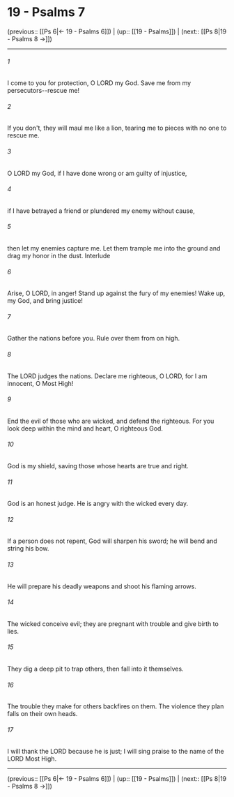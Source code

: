 # 19 - Psalms 7

(previous:: [[Ps 6|← 19 - Psalms 6]]) | (up:: [[19 - Psalms]]) | (next:: [[Ps 8|19 - Psalms 8 →]])

***


###### 1 
I come to you for protection, O LORD my God. Save me from my persecutors--rescue me! 

###### 2 
If you don't, they will maul me like a lion, tearing me to pieces with no one to rescue me. 

###### 3 
O LORD my God, if I have done wrong or am guilty of injustice, 

###### 4 
if I have betrayed a friend or plundered my enemy without cause, 

###### 5 
then let my enemies capture me. Let them trample me into the ground and drag my honor in the dust. Interlude 

###### 6 
Arise, O LORD, in anger! Stand up against the fury of my enemies! Wake up, my God, and bring justice! 

###### 7 
Gather the nations before you. Rule over them from on high. 

###### 8 
The LORD judges the nations. Declare me righteous, O LORD, for I am innocent, O Most High! 

###### 9 
End the evil of those who are wicked, and defend the righteous. For you look deep within the mind and heart, O righteous God. 

###### 10 
God is my shield, saving those whose hearts are true and right. 

###### 11 
God is an honest judge. He is angry with the wicked every day. 

###### 12 
If a person does not repent, God will sharpen his sword; he will bend and string his bow. 

###### 13 
He will prepare his deadly weapons and shoot his flaming arrows. 

###### 14 
The wicked conceive evil; they are pregnant with trouble and give birth to lies. 

###### 15 
They dig a deep pit to trap others, then fall into it themselves. 

###### 16 
The trouble they make for others backfires on them. The violence they plan falls on their own heads. 

###### 17 
I will thank the LORD because he is just; I will sing praise to the name of the LORD Most High.

***

(previous:: [[Ps 6|← 19 - Psalms 6]]) | (up:: [[19 - Psalms]]) | (next:: [[Ps 8|19 - Psalms 8 →]])
